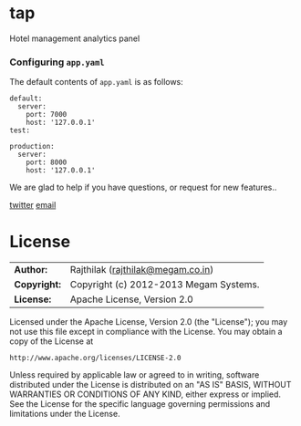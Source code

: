 tap
===

Hotel management analytics panel

### Configuring `app.yaml`

The default contents of `app.yaml` is as follows:

```
default:
  server:
    port: 7000
    host: '127.0.0.1' 
test:

production:
  server:
    port: 8000
    host: '127.0.0.1' 
```

We are glad to help if you have questions, or request for new features..

[twitter](http://twitter.com/indykish) [email](<rajthilak@megam.co.in>)

# License


|                      |                                          |
|:---------------------|:-----------------------------------------|
| **Author:**          | Rajthilak (<rajthilak@megam.co.in>)
| **Copyright:**       | Copyright (c) 2012-2013 Megam Systems.
| **License:**         | Apache License, Version 2.0

Licensed under the Apache License, Version 2.0 (the "License");
you may not use this file except in compliance with the License.
You may obtain a copy of the License at

    http://www.apache.org/licenses/LICENSE-2.0

Unless required by applicable law or agreed to in writing, software
distributed under the License is distributed on an "AS IS" BASIS,
WITHOUT WARRANTIES OR CONDITIONS OF ANY KIND, either express or implied.
See the License for the specific language governing permissions and
limitations under the License.


